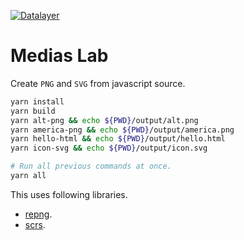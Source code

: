 [![Datalayer](https://docs.datalayer.io/logo/datalayer-25.svg)](https://datalayer.io)

# Medias Lab

Create `PNG` and `SVG` from javascript source.

```bash
yarn install
yarn build
yarn alt-png && echo ${PWD}/output/alt.png
yarn america-png && echo ${PWD}/output/america.png
yarn hello-html && echo ${PWD}/output/hello.html
yarn icon-svg && echo ${PWD}/output/icon.svg
```

```bash
# Run all previous commands at once.
yarn all
```

This uses following libraries.

+ [repng](https://github.com/jxnblk/repng).
+ [scrs](https://github.com/jxnblk/scrs).
